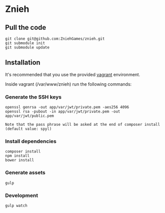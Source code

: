 Znieh
========================

## Pull the code

    git clone git@github.com:ZniehGames/znieh.git
    git submodule init
    git submodule update
    
## Installation

It's recommended that you use the provided [vagrant](https://github.com/ZniehGames/znieh-vagrant) environment.

Inside vagrant (/var/www/znieh) run the following commands:
    
### Generate the SSH keys

    openssl genrsa -out app/var/jwt/private.pem -aes256 4096
    openssl rsa -pubout -in app/var/jwt/private.pem -out app/var/jwt/public.pem
    
    Note that the pass phrase will be asked at the end of composer install (default value: spyl)

### Install dependencies

    composer install
    npm install
    bower install

### Generate assets

    gulp

### Development

    gulp watch


